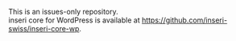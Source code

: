 This is an issues-only repository.  
inseri core for WordPress is available at https://github.com/inseri-swiss/inseri-core-wp.
